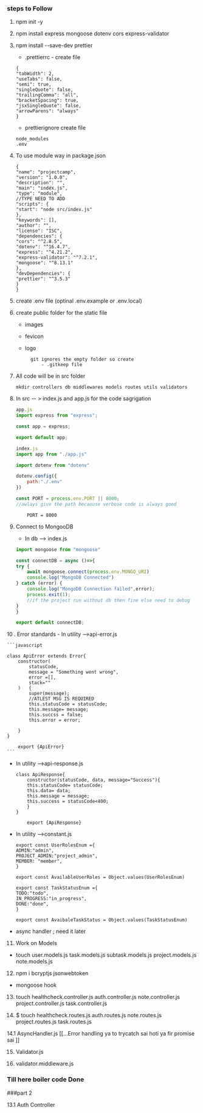 
### steps to Follow

1. npm init -y

2. npm install express mongoose dotenv cors express-validator

3. npm install --save-dev prettier

   - .prettierrc - create file

   ```
   {
   "tabWidth": 2,
   "useTabs": false,
   "semi": true,
   "singleQuote": false,
   "trailingComma": "all",
   "bracketSpacing": true,
   "jsxSingleQuote": false,
   "arrowParens": "always"
   }
   ```

   - prettierignore create file

   ```
   node_modules
   .env
   ```

4. To use module way in package.json
   ```
   {
   "name": "projectcamp",
   "version": "1.0.0",
   "description": "",
   "main": "index.js",
   "type": "module",
   //TYPE NEED TO ADD 
   "scripts": {
   "start": "node src/index.js"
   },
   "keywords": [],
   "author": "",
   "license": "ISC",
   "dependencies": {
   "cors": "^2.8.5",
   "dotenv": "^16.4.7",
   "express": "^4.21.2",
   "express-validator": "^7.2.1",
   "mongoose": "^8.13.1"
   },
   "devDependencies": {
   "prettier": "^3.5.3"
   }
   }
   ```

5. create .env file (optinal .env.example or .env.local)

6. create public folder for the static file 
    - images 
    - fevicon
    - logo

            git ignores the empty folder so create 
                - .gitkeep file

7. All code will be in src folder 
    ```
    mkdir controllers db middlewares models routes utils validators 
    ```
8. In src -- > index.js and app.js for the code sagrigation 

    ``` js 
    app.js
    import express from "express";

    const app = express;

    export default app;
    ```

    ``` js 
    index.js
    import app from "./app.js"

    import dotenv from "dotenv"

    dotenv.config({
        path:"./.env"
    })

    const PORT = process.env.PORT || 8000;
    //awlays give the path becaouse verbose code is always good
    ```

    ``` env
        PORT = 8000
    ```
9. Connect to MongooDB
    - In db --> index.js

    ```javascript
    import mongoose from "mongoose"

    const connectDB = async ()=>{
    try {
        await mongoose.connect(process.env.MONGO_URI)
        console.log("MongoDB Connected")
    } catch (error) {
        console.log("MongoDB Connection failed",error);
        process.exit(1);
        //if the project run without db then fine else need to debug
    }
    }

    export default connectDB;
    ```

10 . Error standards
    - In utility -->api-error.js

    ```javascript
            
    class ApiError extends Error{
        constructor(
            statusCode,
            message = "Something went wrong",
            error =[],
            stack=""
        )   {
            super(message);
            //ATLEST MSG IS REQUIRED
            this.statusCode = statusCode;
            this.message= message;
            this.succss = false;
            this.error = error;
            
        }
    }

        export {ApiError}
    ```

- In utility -->api-response.js

    ```
    class ApiResponse{
        constructor(statusCode, data, message="Success"){
        this.statusCode= statusCode;
        this.data= data;
        this.message = message;
        this.success = statusCode<400;
        }
    }

        export {ApiResponse}
    ```

- In utility -->constant.js
    ```
    export const UserRolesEnum ={
    ADMIN:"admin",
    PROJECT_ADMIN:"project_admin",
    MEMBER: "member",
    }

    export const AvailableUserRoles = Object.values(UserRolesEnum)

    export const TaskStatusEnum ={
    TODO:"todo",
    IN_PROGRESS:"in_progress",
    DONE:"done",
    }

    export const AvaibaleTaskStatus = Object.values(TaskStatusEnum)

    ```

- async handler ; need it later


11. Work on Models

- touch user.models.js task.models.js subtask.models.js project.models.js note.models.js 

12. npm i bcryptjs jsonwebtoken
   - mongoose hook 

13. touch healthcheck.controller.js auth.controller.js note.controller.js project.controller.js task.controller.js

14. $ touch healthcheck.routes.js auth.routes.js note.routes.js project.routes.js task.routes.js

 14.1 AsyncHandler.js
      [[...Error handling ya to trycatch sai hoti ya fir promise sai ]]

15. Validator.js 

16. validator.middleware.js

### Till here boiler code Done 

###part 2

13.1 Auth Controller
        



